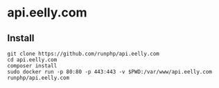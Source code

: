 # api.eelly.com

## Install
```
git clone https://github.com/runphp/api.eelly.com
cd api.eelly.com
composer install
sudo docker run -p 80:80 -p 443:443 -v $PWD:/var/www/api.eelly.com runphp/api.eelly.com
```
